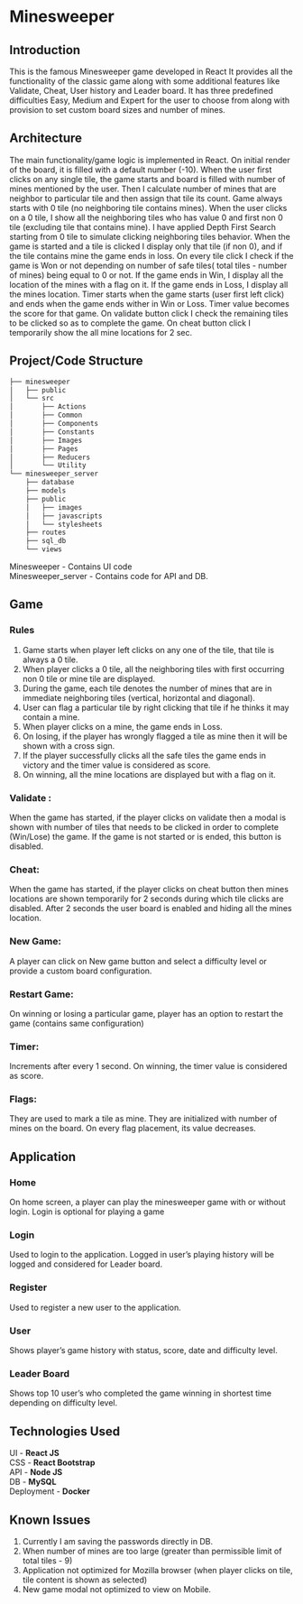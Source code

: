 # Minesweeper

## Introduction

This is the famous Minesweeper game developed in React It provides all the functionality of the classic game along with some additional features like Validate, Cheat, User history and Leader board. It has three predefined difficulties Easy, Medium and Expert for the user to choose from along with provision to set custom board sizes and number of mines. 


## Architecture

The main functionality/game logic is implemented in React.  On initial render of the board, it is filled with a default number (-10). When the user first clicks on any single tile, the game starts and board is filled with number of mines mentioned by the user. Then I calculate number of mines that are neighbor to particular tile and then assign that tile its count. Game always starts with 0 tile (no neighboring tile contains mines). When the user clicks on a 0 tile, I show all the neighboring tiles who has value 0 and first non 0 tile (excluding tile that contains mine). I have applied Depth First Search starting from 0 tile to simulate clicking neighboring tiles behavior. When the game is started and a tile is clicked I display only that tile (if non 0), and if the tile contains mine the game ends in loss. On every tile click I check if the game is Won or not depending on number of safe tiles( total tiles - number of mines) being equal to 0 or not. If the game ends in Win, I display all the location of the mines with a flag on it. If the game ends in Loss, I display all the mines location. Timer starts when the game starts (user first left click) and ends when the game ends wither in Win or Loss. Timer value becomes the score for that game. On validate button click I check the remaining tiles to be clicked so as to complete the game. On cheat button click I temporarily show the all mine locations for 2 sec. 


## Project/Code Structure
```bash
├── minesweeper
│   ├── public
│   └── src
│       ├── Actions
│       ├── Common
│       ├── Components
│       ├── Constants
│       ├── Images
│       ├── Pages
│       ├── Reducers
│       └── Utility
└── minesweeper_server
    ├── database
    ├── models
    ├── public
    │   ├── images
    │   ├── javascripts
    │   └── stylesheets
    ├── routes
    ├── sql_db
    └── views
```


Minesweeper - Contains UI code <br>
Minesweeper_server - Contains code for API and DB.

## Game

### Rules

1. Game starts when player left clicks on any one of the tile, that tile is always a 0 tile.
2. When player clicks a 0 tile, all the neighboring tiles with first occurring non 0 tile or mine tile are displayed.
3. During the game, each tile denotes the number of mines that are in immediate neighboring tiles (vertical, horizontal and diagonal).
4. User can flag a particular tile by right clicking that tile if he thinks it may contain a mine.
5. When player clicks on a mine, the game ends in Loss.
6. On losing, if the player has wrongly flagged a tile as mine then it will be shown with a cross sign.
7. If the player successfully clicks all the safe tiles the game ends in victory and the timer value is considered as score.
8. On winning, all the mine locations are displayed but with a flag on it.

### Validate : 

When the game has started, if the player clicks on validate then a modal is shown with number of tiles that needs to be clicked in order to complete (Win/Lose) the game. If the game is not started or is ended, this button is disabled.

### Cheat:
	
When the game has started, if the player clicks on cheat button then mines locations are shown temporarily for 2 seconds during which tile clicks are disabled. After 2 seconds the user board is enabled and hiding all the mines location.

### New Game:

A player can click on New game button and select a difficulty level or provide a custom board configuration.

### Restart Game:

On winning or losing a particular game, player has an option to restart the game (contains same configuration)

### Timer:

Increments after every 1 second. On winning, the timer value is considered as score.

### Flags:

They are used to mark a tile as mine. They are initialized with number of mines on the board. On every flag placement, its value decreases.


## Application

### Home

On home screen, a player can play the minesweeper game with or without login. Login is optional for playing a game

### Login

Used to login to the application. Logged in user’s playing history will be logged and considered for Leader board.

### Register

Used to register a new user to the application.

### User

Shows player’s game history with status, score, date and difficulty level.

### Leader Board

Shows top 10 user’s who completed the game winning in shortest time depending on difficulty level.

## Technologies Used

UI - **React JS** <br>
CSS - **React Bootstrap** <br>
API - **Node JS** <br>
DB - **MySQL** <br>
Deployment - **Docker** <br>

## Known Issues

1. Currently I am saving the passwords directly in DB.
2. When number of mines are too large (greater than permissible limit of total tiles - 9)
3. Application not optimized for Mozilla browser (when player clicks on tile, tile content is shown as selected)
4. New game modal not optimized to view on Mobile.



